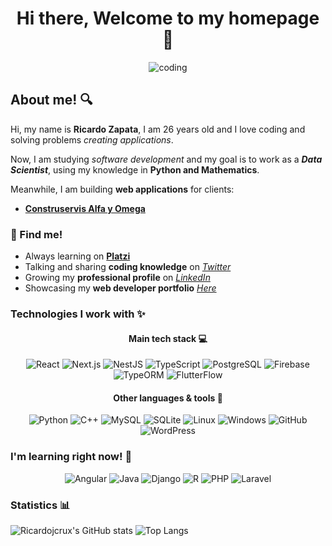 <div align="center">

# Hi there, Welcome to my homepage 👋

![coding](https://media3.giphy.com/media/qgQUggAC3Pfv687qPC/giphy.gif "Coding")

</div>

## About me! 🔍

Hi, my name is **Ricardo Zapata**, I am 26 years old and I love coding and solving problems *creating applications*.

Now, I am studying *software development* and my goal is to work as a ***Data Scientist***, using my knowledge in **Python and Mathematics**.

Meanwhile, I am building **web applications** for clients:

- **[Construservis Alfa y Omega](https://construservisalfayomega.com)**

### 📍 Find me!

- Always learning on **[Platzi](https://platzi.com/p/ricardojcrux/)**
- Talking and sharing **coding knowledge** on *[Twitter](https://twitter.com/ricardojcrux)*
- Growing my **professional profile** on *[LinkedIn](https://www.linkedin.com/in/ricardojcrux/)*
- Showcasing my **web developer portfolio** *[Here](https://ricardojcrux.github.io/portfolio/)* 

### Technologies I work with ✨

<div align="center">

#### **Main tech stack** 💻

![React](https://img.shields.io/badge/React-20232A?style=for-the-badge&logo=react&logoColor=61DAFB)
![Next.js](https://img.shields.io/badge/Next.js-000000?style=for-the-badge&logo=nextdotjs&logoColor=white)
![NestJS](https://img.shields.io/badge/NestJS-E0234E?style=for-the-badge&logo=nestjs&logoColor=white)
![TypeScript](https://img.shields.io/badge/TypeScript-3178C6?style=for-the-badge&logo=typescript&logoColor=white)
![PostgreSQL](https://img.shields.io/badge/PostgreSQL-336791?style=for-the-badge&logo=postgresql&logoColor=white)
![Firebase](https://img.shields.io/badge/Firebase-FFCA28?style=for-the-badge&logo=firebase&logoColor=black)
![TypeORM](https://img.shields.io/badge/TypeORM-FF5733?style=for-the-badge&logo=typeorm&logoColor=white)
![FlutterFlow](https://img.shields.io/badge/FlutterFlow-02569B?style=for-the-badge&logo=flutter&logoColor=white)

#### **Other languages & tools** 🚀

![Python](https://img.shields.io/badge/python-3670A0?style=for-the-badge&logo=python&logoColor=ffdd54)
![C++](https://img.shields.io/badge/C%2B%2B-00599C?style=for-the-badge&logo=c%2B%2B&logoColor=white)
![MySQL](https://img.shields.io/badge/MySQL-005C84?style=for-the-badge&logo=mysql&logoColor=white)
![SQLite](https://img.shields.io/badge/SQLite-07405E?style=for-the-badge&logo=sqlite&logoColor=white)
![Linux](https://img.shields.io/badge/Linux-FCC624?style=for-the-badge&logo=linux&logoColor=black)
![Windows](https://img.shields.io/badge/Windows-0078D6?style=for-the-badge&logo=windows&logoColor=white)
![GitHub](https://img.shields.io/badge/GitHub-100000?style=for-the-badge&logo=github&logoColor=white)
![WordPress](https://img.shields.io/badge/Wordpress-21759B?style=for-the-badge&logo=wordpress&logoColor=white)

</div>

### I'm learning right now! 🧠

<div align="center">

![Angular](https://img.shields.io/badge/Angular-DD0031?style=for-the-badge&logo=angular&logoColor=white)
![Java](https://img.shields.io/badge/Java-ED8B00?style=for-the-badge&logo=openjdk&logoColor=white)
![Django](https://img.shields.io/badge/Django-092E20?style=for-the-badge&logo=django&logoColor=white)
![R](https://img.shields.io/badge/R-276DC3?style=for-the-badge&logo=r&logoColor=white)
![PHP](https://img.shields.io/badge/PHP-777BB4?style=for-the-badge&logo=php&logoColor=white)
![Laravel](https://img.shields.io/badge/Laravel-FF2D20?style=for-the-badge&logo=laravel&logoColor=white)

</div>

### Statistics 📊

![Ricardojcrux's GitHub stats](https://github-readme-stats.vercel.app/api?username=ricardojcrux&custom_title=Ricardo%0AZapata's%0AGitHub%0AStats&hide_rank=true&show_icons=true&theme=holi&hide_border=true&border_radius=50)
![Top Langs](https://github-readme-stats.vercel.app/api/top-langs/?username=ricardojcrux&layout=compact&show_icons=true&theme=holi&hide_border=true&border_radius=50)

